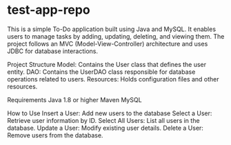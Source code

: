 # test-app-repo

This is a simple To-Do application built using Java and MySQL. It enables users to manage tasks by adding, updating, deleting, and viewing them. The project follows an MVC (Model-View-Controller) architecture and uses JDBC for database interactions.

Project Structure
Model: Contains the User class that defines the user entity.
DAO: Contains the UserDAO class responsible for database operations related to users.
Resources: Holds configuration files and other resources.

Requirements
Java 1.8 or higher
Maven
MySQL

How to Use
Insert a User: Add new users to the database
Select a User: Retrieve user information by ID.
Select All Users: List all users in the database.
Update a User: Modify existing user details.
Delete a User: Remove users from the database.
